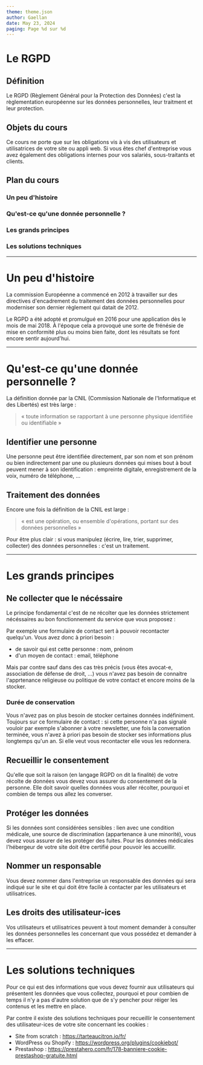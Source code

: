 ```yaml
--- 
theme: theme.json
author: Gaellan
date: May 23, 2024
paging: Page %d sur %d
---
```


# Le RGPD

## Définition

Le RGPD (Règlement Général pour la Protection des Données) c'est la règlementation européenne sur les données personnelles, leur traitment et leur protection.

## Objets du cours

Ce cours ne porte que sur les obligations vis à vis des utilisateurs et utilisatrices de votre site ou appli web. Si vous êtes chef d'entreprise vous avez également des obligations internes pour vos salariés, sous-traitants et clients.

## Plan du cours

### Un peu d'histoire

### Qu'est-ce qu'une donnée personnelle ?

### Les grands principes

### Les solutions techniques

---

# Un peu d'histoire

La commission Européenne a commencé en 2012 à travailler sur des directives d'encadrement du traitement des données personnelles pour moderniser son dernier règlement qui datait de 2012.

Le RGPD a été adopté et promulgué en 2016 pour une application dès le mois de mai 2018. À l'époque cela a provoqué une sorte de frénésie de mise en conformité plus ou moins bien faite, dont les résultats se font encore sentir aujourd'hui.

---

# Qu'est-ce qu'une donnée personnelle ?

La définition donnée par la CNIL (Commission Nationale de l'Informatique et des Libertés) est très large :

> « toute information se rapportant à une personne physique identifiée ou identifiable »

## Identifier une personne

Une personne peut être identifiée directement, par son nom et son prénom ou bien indirectement par une ou plusieurs données qui mises bout à bout peuvent mener à son identification : empreinte digitale, enregistrement de la voix, numéro de téléphone, ...

## Traitement des données

Encore une fois la définition de la CNIL est large :

> « est une opération, ou ensemble d'opérations, portant sur des données personnelles »

Pour être plus clair : si vous manipulez (écrire, lire, trier, supprimer, collecter) des données personnelles : c'est un traitement.

---

# Les grands principes

## Ne collecter que le nécéssaire

Le principe fondamental c'est de ne récolter que les données strictement nécéssaires au bon fonctionnement du service que vous proposez :

Par exemple une formulaire de contact sert à pouvoir recontacter quelqu'un. Vous avez donc à priori besoin :

- de savoir qui est cette personne : nom, prénom
- d'un moyen de contact : email, téléphone

Mais par contre sauf dans des cas très précis (vous êtes avocat-e, association de défense de droit, ...) vous n'avez pas besoin de connaitre l'apprtenance religieuse ou politique de votre contact et encore moins de la stocker.

### Durée de conservation

Vous n'avez pas on plus besoin de stocker certaines données indéfiniment. Toujours sur ce formulaire de contact : si cette personne n'a pas signalé vouloir par exemple s'abonner à votre newsletter, une fois la conversation terminée, vous n'avez à priori pas besoin de stocker ses informations plus longtemps qu'un an. Si elle veut vous recontacter elle vous les redonnera.

## Recueillir le consentement

Qu'elle que soit la raison (en langage RGPD on dit la finalité) de votre récolte de données vous devez vous assurer du consentement de la personne. Elle doit savoir quelles données vous aller récolter, pourquoi et combien de temps ous allez les converser.

## Protéger les données

Si les données sont considérées sensibles : lien avec une condition médicale, une source de discrimination (appartenance à une minorité), vous devez vous assurer de les protéger des fuites. Pour les données médicales l'hébergeur de votre site doit être certifié pour pouvoir les accueillir.

## Nommer un responsable

Vous devez nommer dans l'entreprise un responsable des données qui sera indiqué sur le site et qui doit être facile à contacter par les utilisateurs et utilisatrices.

## Les droits des utilisateur-ices

Vos utilisateurs et utilisatrices peuvent à tout moment demander à consulter les données personnelles les concernant que vous possédez et demander à les effacer.

---

# Les solutions techniques

Pour ce qui est des informations que vous devez fournir aux utilisateurs qui présentent les données que vous collectez, pourquoi et pour combien de temps il n'y a pas d'autre solution que de s'y pencher pour réiger les contenus et les mettre en place.

Par contre il existe des solutions techniques pour recueillir le consentement des utilisateur-ices de votre site concernant les cookies :

- Site from scratch : https://tarteaucitron.io/fr/
- WordPress ou Shopify : https://wordpress.org/plugins/cookiebot/
- Prestashop : https://prestahero.com/fr/178-banniere-cookie-prestashop-gratuite.html  
